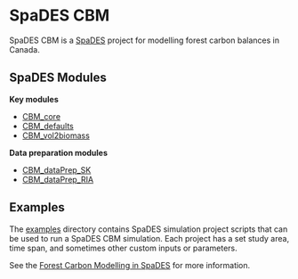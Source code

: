 # SpaDES CBM

SpaDES CBM is a [SpaDES](https://predictiveecology.org/SpaDES.html) project for modelling forest carbon balances in Canada.

## SpaDES Modules

**Key modules**

-   [CBM_core](https://github.com/PredictiveEcology/spadesCBM)
-   [CBM_defaults](https://github.com/PredictiveEcology/spadesCBM)
-   [CBM_vol2biomass](https://github.com/PredictiveEcology/CBM_vol2biomass)

**Data preparation modules**

-   [CBM_dataPrep_SK](https://github.com/PredictiveEcology/CBM_dataPrep_SK)
-   [CBM_dataPrep_RIA](https://github.com/PredictiveEcology/CBM_dataPrep_RIA)

## Examples

The [examples](examples) directory contains SpaDES simulation project scripts that can be used to run a SpaDES CBM simulation. Each project has a set study area, time span, and sometimes other custom inputs or parameters.

See the [Forest Carbon Modelling in SpaDES](https://predictiveecology.org/training/_book/spadesCBMDemo.html) for more information.
